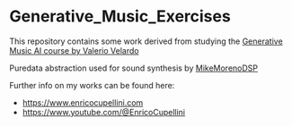 # Generative_Music_Exercises
This repository contains some work derived from studying the [Generative Music AI course by Valerio Velardo](https://www.youtube.com/@ValerioVelardoTheSoundofAI/playlists)

Puredata abstraction used for sound synthesis by [MikeMorenoDSP](https://github.com/MikeMorenoDSP/pd-mkmr)

Further info on my works can be found here: 
  * https://www.enricocupellini.com
  * https://www.youtube.com/@EnricoCupellini
